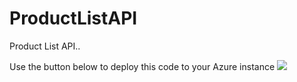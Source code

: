 # ProductListAPI
Product List API..

Use the button below to deploy this code to your Azure instance 
<a href="https://portal.azure.com/#create/Microsoft.Template/uri/https%3A%2F%2Fraw.githubusercontent.com%2Fpratapladhani%2FProductListAPI%2Fmaster%2FOtherArtifacts%2Ftemplate.json" target="_blank">
    <img src="http://azuredeploy.net/deploybutton.png"/>
</a>
